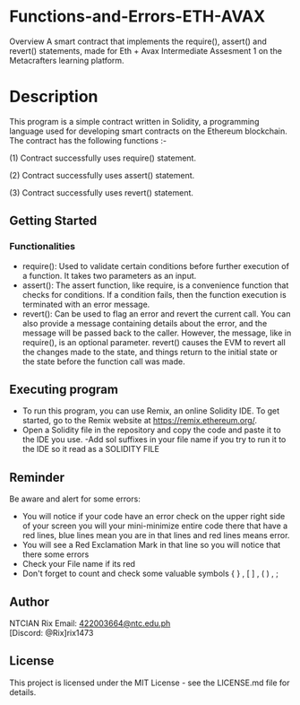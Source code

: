 # Functions-and-Errors-ETH-AVAX
Overview
A smart contract that implements the require(), assert() and revert() statements, made for Eth + Avax Intermediate Assesment 1 on the Metacrafters learning platform.

# Description

This program is a simple contract written in Solidity, a programming language used for developing smart contracts on the Ethereum blockchain. The contract has the following functions :-

(1) Contract successfully uses require() statement.

(2) Contract successfully uses assert() statement.

(3) Contract successfully uses revert() statement.

## Getting Started
### Functionalities
- require(): Used to validate certain conditions before further execution of a function. It takes two parameters as an input.
- assert(): The assert function, like require, is a convenience function that checks for conditions. If a condition fails, then the function execution is terminated with an error message.
- revert(): Can be used to flag an error and revert the current call. You can also provide a message containing details about the error, and the message will be passed back to the caller. However, the message, like in require(), is an optional parameter. revert() causes the EVM to revert all the changes made to the state, and things return to the initial state or the state before the function call was made.
## Executing program
- To run this program, you can use Remix, an online Solidity IDE. To get started, go to the Remix website at https://remix.ethereum.org/.
- Open a Solidity file in the repository and copy the code and paste it to the IDE you use.
-Add sol suffixes in your file name if you try to run it to the IDE so it read as a SOLIDITY FILE

## Reminder
Be aware and alert for some errors:

- You will notice if your code have an error check on the upper right side of your screen you will your mini-minimize entire code there that have a red lines, blue lines mean you are in that lines and red lines means error.
- You will see a Red Exclamation Mark in that line so you will notice that there some errors
- Check your File name if its red
- Don't forget to count and check some valuable symbols { } , [ ] , ( ) , ;

## Author
NTCIAN Rix
Email: 422003664@ntc.edu.ph
<br>
[Discord: @Rix]rix1473

## License

This project is licensed under the MIT License - see the LICENSE.md file for details.


